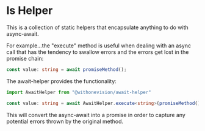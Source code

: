 # Is Helper

This is a collection of static helpers that encapsulate anything to do with
async-await.

For example...the "execute" method is useful when dealing with an async call
that has the tendency to swallow errors and the errors get lost in the promise
chain:

```typescript
const value: string = await promiseMethod();
```

The await-helper provides the functionality:

```typescript
import AwaitHelper from "@withonevision/await-helper"

const value: string = await AwaitHelper.execute<string>(promiseMethod());
```

This will convert the async-await into a promise in order to capture any
potential errors thrown by the original method.
